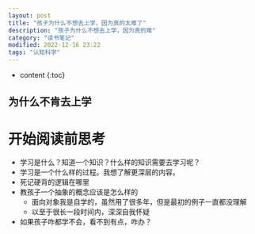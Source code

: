 ```yaml
---
layout: post
title: "孩子为什么不想去上学，因为真的太难了"
description: "孩子为什么不想去上学，因为真的难"
category: "读书笔记"
modified: 2022-12-16 23:22
tags: "认知科学"
---
```

* content
{:toc}

为什么不肯去上学
---


# 开始阅读前思考
* 学习是什么？知道一个知识？什么样的知识需要去学习呢？
* 学习是一个什么样的过程。我想了解更深层的内容。
* 死记硬背的逻辑在哪里
* 教孩子一个抽象的概念应该是怎么样的
    * 面向对象我是自学的，虽然用了很多年，但是最初的例子一直都没理解
    * 以至于很长一段时间内，深深自我怀疑
* 如果孩子咋都学不会，看不到有点，咋办？



#
